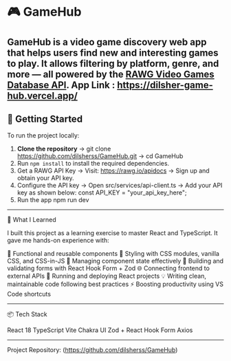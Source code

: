 # 🎮 GameHub

**GameHub** is a video game discovery web app that helps users find new and interesting games to play. It allows filtering by platform, genre, and more — all powered by the [RAWG Video Games Database API](https://rawg.io/apidocs).
App Link : https://dilsher-game-hub.vercel.app/
---

## 🚀 Getting Started

To run the project locally:

1. **Clone the repository**
   -> git clone https://github.com/dilsherss/GameHub.git
   -> cd GameHub
2. Run `npm install` to install the required dependencies.
3. Get a RAWG API Key
   -> Visit: https://rawg.io/apidocs
   -> Sign up and obtain your API key.
4. Configure the API key
   -> Open src/services/api-client.ts
   -> Add your API key as shown below:
   const API_KEY = "your_api_key_here";
5. Run the app
   npm run dev

---

🧠 What I Learned

I built this project as a learning exercise to master React and TypeScript. It gave me hands-on experience with:

🔁 Functional and reusable components
🎨 Styling with CSS modules, vanilla CSS, and CSS-in-JS
🧠 Managing component state effectively
📝 Building and validating forms with React Hook Form + Zod
🌐 Connecting frontend to external APIs
🚀 Running and deploying React projects
💡 Writing clean, maintainable code following best practices
⚡ Boosting productivity using VS Code shortcuts

---

📦 Tech Stack

React 18
TypeScript
Vite
Chakra UI
Zod + React Hook Form
Axios

---

Project Repository: (https://github.com/dilsherss/GameHub)

